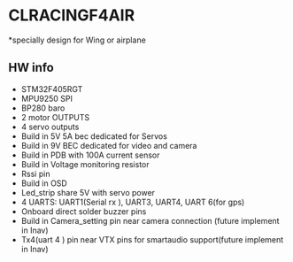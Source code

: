# CLRACINGF4AIR
*specially design for Wing or airplane
## HW info

* STM32F405RGT
* MPU9250 SPI
* BP280 baro
* 2 motor OUTPUTS
* 4 servo outputs
* Build in 5V 5A bec dedicated for Servos
* Build in 9V BEC dedicated for video and camera 
* Build in PDB with 100A current sensor
* Build in Voltage monitoring resistor
* Rssi pin
* Build in OSD
* Led_strip share 5V with servo power
* 4 UARTS: UART1(Serial rx ), UART3, UART4, UART 6(for gps)
* Onboard direct solder buzzer pins
* Build in Camera_setting pin near camera connection (future implement in Inav)
* Tx4(uart 4 ) pin near VTX pins for smartaudio support(future implement in Inav)
